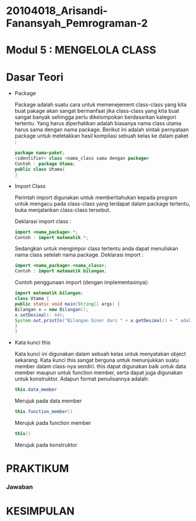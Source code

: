 # 20104018_Arisandi-Fanansyah_Pemrograman-2

# Modul 5 : MENGELOLA CLASS

# Dasar Teori

- Package

  Package adalah suatu cara untuk memenejement class-class yang kita buat pakage akan sangat bermanfaat jika class-class yang kita buat sangat banyak sehingga perlu dikelompokan berdasarkan kategori tertentu. Yang harus diperhatikan adalah biasanya nama class utama harus sama dengan nama package. Berikut ini adalah sintak pernyataan package untuk meletakkan hasil kompilasi sebuah kelas ke dalam paket :

  ```java
  package nama-paket;
  <identifier> class <nama_class sama dengan package>
  Contoh : package Utama;
  public class Utama{
  }
  ```

- Import Class

  Perintah import digunakan untuk memberitahukan kepada program untuk mengacu pada class-class yang terdapat dalam package tertentu, buka menjalankan class-class tersebut.

  Deklarasi import class :

  ```java
  import <nama_package>.*;
  Contoh : import matematik.*;
  ```
  Sedangkan untuk mengimpor class tertentu anda dapat menuliskan nama class setelah nama package. Deklarasi import :

  ```java
  import <nama_package>.<nama_class>;
  Contoh : import matematik.bilangan;
  ```
  
  Contoh penggunaan import (dengan implementasinya):
  ```java
  import matematik.bilangan;
  class Utama {
  public static void main(String[] args) {
  Bilangan x = new Bilangan();
  x.setDesimal(- 44);
  System.out.println("Bilangan biner dari " + x.getDesimal() + " adalah "+ x.biner());
  }
  }
  ```

- Kata kunci this

  Kata kunci ini digunakan dalam sebuah kelas untuk menyatakan object sekarang. Kata kunci this sangat berguna untuk menunjukkan suatu member dalam class-nya sendiri. this dapat digunakan baik untuk data member maupun untuk function member, serta dapat juga digunakan untuk konstruktor. Adapun format penulisannya adalah:

  ```java
  this.data_member        
  ```
  Merujuk pada data member
  ```java
  this.function_member()
  ```
  Merujuk pada function member
  ```java
  this()
  ```
  Merujuk pada konstruktor

# PRAKTIKUM

### Jawaban

# KESIMPULAN

